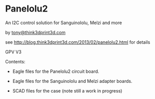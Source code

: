 Panelolu2
=========

An I2C control solution for Sanguinololu, Melzi and more

by tony@think3dprint3d.com

see
http://blog.think3dprint3d.com/2013/02/panelolu2.html
for details

GPV V3

Contents:

- Eagle files for the Panelolu2 circuit board.

- Eagle files for the Sanguinololu and Melzi adapter boards. 

- SCAD files for the case (note still a work in progress)
